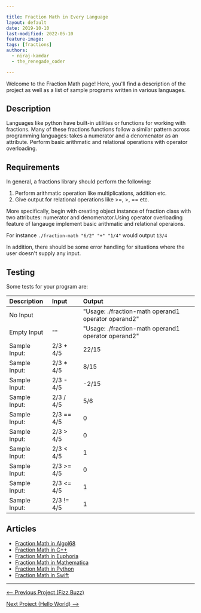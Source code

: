 ```yaml
---

title: Fraction Math in Every Language
layout: default
date: 2019-10-10
last-modified: 2022-05-10
feature-image:
tags: [fractions]
authors:
  - niraj-kamdar
  - the_renegade_coder

---
```


Welcome to the Fraction Math page! Here, you'll find a description of the project as well as a list of sample programs written in various languages.

## Description

Languages like python have built-in utilities or functions for working with fractions.
Many of these fractions functions follow a similar pattern across programming languages: 
takes a numerator and a denomenator as an attribute.
Perform basic arithmatic and relational operations with operator overloading.


## Requirements

In general, a fractions library should perform the following:

1. Perform arithmatic operation like multiplications, addition etc.
2. Give output for relational operations like >=, >, == etc.

More specifically, begin with creating object instance of fraction class with two attributes:
numerator and denomenator.Using operator overloading feature of langauge implement basic arithmatic
and relational operaions.

For instance `./fraction-math "6/2" "+" "1/4"` would output `13/4`

In addition, there should be some error handling for situations where the user
doesn't supply any input.


## Testing

Some tests for your program are:

| Description | Input | Output |
| :---------- | :---- | :----- |
| No Input                    |      | "Usage: ./fraction-math operand1 operator operand2" |
| Empty Input                 | ""   | "Usage: ./fraction-math operand1 operator operand2" |
| Sample Input: | 2/3 + 4/5 | 22/15 |
| Sample Input: | 2/3 * 4/5  | 8/15 |
| Sample Input: | 2/3 - 4/5  | -2/15 |
| Sample Input: | 2/3 / 4/5  | 5/6 |
| Sample Input: | 2/3 == 4/5 | 0 |
| Sample Input: | 2/3 > 4/5 | 0 |
| Sample Input: | 2/3 < 4/5 | 1 |
| Sample Input: | 2/3 >= 4/5 | 0 |
| Sample Input: | 2/3 <= 4/5 | 1 |
| Sample Input: | 2/3 != 4/5 | 1 |


## Articles

- [Fraction Math in Algol68](https://sampleprograms.io/projects/fraction-math/algol68)
- [Fraction Math in C++](https://sampleprograms.io/projects/fraction-math/c-plus-plus)
- [Fraction Math in Euphoria](https://sampleprograms.io/projects/fraction-math/euphoria)
- [Fraction Math in Mathematica](https://sampleprograms.io/projects/fraction-math/mathematica)
- [Fraction Math in Python](https://sampleprograms.io/projects/fraction-math/python)
- [Fraction Math in Swift](https://sampleprograms.io/projects/fraction-math/swift)

---

<nav class="project-nav">

<div id="prev" markdown="1">

[<-- Previous Project (Fizz Buzz)](https://sampleprograms.io/projects/fizz-buzz)

</div>

<div id="next" markdown="1">

[Next Project (Hello World) -->](https://sampleprograms.io/projects/hello-world)

</div>

</nav>